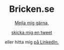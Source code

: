<h1 align="center" font face="league script" size="77">Bricken.se</h1>
<p align="center"><a href="mailto:sturen.ulrika@gmail.com">Mejla mig gärna,</a> </p>
<p align="center"><a href="https://twitter.com/bricken140">skicka mig en tweet</a> </p>
<p align="center">eller hitta mig <a href="https://se.linkedin.com/in/ulrika-sturén-a6314b48">på LinkedIn.</a></p>
